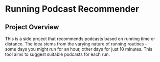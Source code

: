 # Running Podcast Recommender

## Project Overview

This is a side project that recommends podcasts based on running time or distance. The idea stems from the varying nature of running routines - some days you might run for an hour, other days for just 10 minutes. This tool aims to suggest suitable podcasts for each run.
